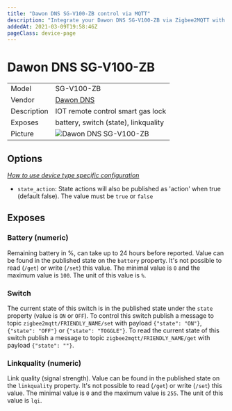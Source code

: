 ```yaml
---
title: "Dawon DNS SG-V100-ZB control via MQTT"
description: "Integrate your Dawon DNS SG-V100-ZB via Zigbee2MQTT with whatever smart home infrastructure you are using without the vendor's bridge or gateway."
addedAt: 2021-03-09T19:58:46Z
pageClass: device-page
---
```


<!-- !!!! -->
<!-- ATTENTION: This file is auto-generated through docgen! -->
<!-- You can only edit the "Notes"-Section between the two comment lines "Notes BEGIN" and "Notes END". -->
<!-- Do not use h1 or h2 heading within "## Notes"-Section. -->
<!-- !!!! -->

# Dawon DNS SG-V100-ZB

|     |     |
|-----|-----|
| Model | SG-V100-ZB  |
| Vendor  | [Dawon DNS](/supported-devices/#v=Dawon%20DNS)  |
| Description | IOT remote control smart gas lock |
| Exposes | battery, switch (state), linkquality |
| Picture | ![Dawon DNS SG-V100-ZB](https://www.zigbee2mqtt.io/images/devices/SG-V100-ZB.png) |


<!-- Notes BEGIN: You can edit here. Add "## Notes" headline if not already present. -->


<!-- Notes END: Do not edit below this line -->



## Options
*[How to use device type specific configuration](../guide/configuration/devices-groups.md#specific-device-options)*

* `state_action`: State actions will also be published as 'action' when true (default false). The value must be `true` or `false`


## Exposes

### Battery (numeric)
Remaining battery in %, can take up to 24 hours before reported.
Value can be found in the published state on the `battery` property.
It's not possible to read (`/get`) or write (`/set`) this value.
The minimal value is `0` and the maximum value is `100`.
The unit of this value is `%`.

### Switch 
The current state of this switch is in the published state under the `state` property (value is `ON` or `OFF`).
To control this switch publish a message to topic `zigbee2mqtt/FRIENDLY_NAME/set` with payload `{"state": "ON"}`, `{"state": "OFF"}` or `{"state": "TOGGLE"}`.
To read the current state of this switch publish a message to topic `zigbee2mqtt/FRIENDLY_NAME/get` with payload `{"state": ""}`.

### Linkquality (numeric)
Link quality (signal strength).
Value can be found in the published state on the `linkquality` property.
It's not possible to read (`/get`) or write (`/set`) this value.
The minimal value is `0` and the maximum value is `255`.
The unit of this value is `lqi`.

